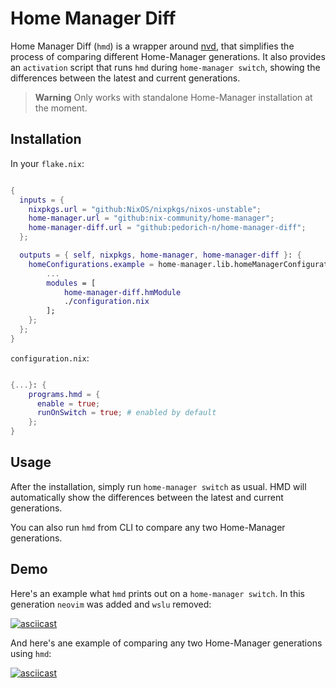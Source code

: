 # Home Manager Diff

Home Manager Diff (`hmd`) is a wrapper around [nvd](https://gitlab.com/khumba/nvd), that simplifies the process of comparing different Home-Manager generations.
It also provides an `activation` script that runs `hmd` during `home-manager switch`, showing the differences between the latest and current generations.

> **Warning**
> Only works with standalone Home-Manager installation at the moment.

## Installation

In your `flake.nix`:

```nix

{
  inputs = {
    nixpkgs.url = "github:NixOS/nixpkgs/nixos-unstable";
    home-manager.url = "github:nix-community/home-manager";
    home-manager-diff.url = "github:pedorich-n/home-manager-diff";
  };

  outputs = { self, nixpkgs, home-manager, home-manager-diff }: {
    homeConfigurations.example = home-manager.lib.homeManagerConfiguration {
        ...
        modules = [
            home-manager-diff.hmModule
            ./configuration.nix
        ];
    };
  };
}

```

`configuration.nix`:

```nix

{...}: {
    programs.hmd = {
      enable = true;
      runOnSwitch = true; # enabled by default
    };
}

```

## Usage

After the installation, simply run `home-manager switch` as usual. HMD will automatically show the differences between the latest and current generations.

You can also run `hmd` from CLI to compare any two Home-Manager generations.

## Demo

Here's an example what `hmd` prints out on a `home-manager switch`. In this generation `neovim` was added and `wslu` removed:

[![asciicast](https://asciinema.org/a/aWEeIIn6THrQCPsKSczd97ZXV.svg)](https://asciinema.org/a/aWEeIIn6THrQCPsKSczd97ZXV)

And here's ane example of comparing any two Home-Manager generations using `hmd`:

[![asciicast](https://asciinema.org/a/UyTKnK74mx1HWsua8GwVsj6b0.svg)](https://asciinema.org/a/UyTKnK74mx1HWsua8GwVsj6b0)
